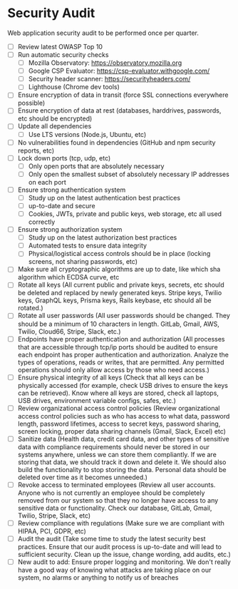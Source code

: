 # Security Audit

Web application security audit to be performed once per quarter.

- [ ] Review latest OWASP Top 10
- [ ] Run automatic security checks
  - [ ] Mozilla Observatory: https://observatory.mozilla.org
  - [ ] Google CSP Evaluator: https://csp-evaluator.withgoogle.com/
  - [ ] Security header scanner: https://securityheaders.com/
  - [ ] Lighthouse (Chrome dev tools)
- [ ] Ensure encryption of data in transit (force SSL connections everywhere possible)
- [ ] Ensure encryption of data at rest (databases, harddrives, passwords, etc should be encrypted)
- [ ] Update all dependencies
  - [ ] Use LTS versions (Node.js, Ubuntu, etc)
- [ ] No vulnerabilities found in dependencies (GitHub and npm security reports, etc)
- [ ] Lock down ports (tcp, udp, etc)
  - [ ] Only open ports that are absolutely necessary
  - [ ] Only open the smallest subset of absolutely necessary IP addresses on each port
- [ ] Ensure strong authentication system
  - [ ] Study up on the latest authentication best practices
  - [ ] up-to-date and secure
  - [ ] Cookies, JWTs, private and public keys, web storage, etc all used correctly
- [ ] Ensure strong authorization system
  - [ ] Study up on the latest authorization best practices
  - [ ] Automated tests to ensure data integrity
  - [ ] Physical/logistical access controls should be in place (locking screens, not sharing passwords, etc)

- [ ] Make sure all cryptographic algorithms are up to date, like which sha algorithm which ECDSA curve, etc
- [ ] Rotate all keys (All current public and private keys, secrets, etc should be deleted and replaced by newly generated keys. Stripe keys, Twilio keys, GraphQL keys, Prisma keys, Rails keybase, etc should all be rotated.)
- [ ] Rotate all user passwords (All user passwords should be changed. They should be a minimum of 10 characters in length. GitLab, Gmail, AWS, Twilio, Cloud66, Stripe, Slack, etc.)
- [ ] Endpoints have proper authentication and authorization (All processes that are accessible through tcp/ip ports should be audited to ensure each endpoint has proper authentication and authorization. Analyze the types of operations, reads or writes, that are permitted. Any permitted operations should only allow access by those who need access.)
- [ ] Ensure physical integrity of all keys (Check that all keys can be physically accessed (for example, check USB drives to ensure the keys can be retrieved). Know where all keys are stored, check all laptops, USB drives, environment variable configs, safes, etc.)
- [ ] Review organizational access control policies (Review organizational access control policies such as who has access to what data, password length, password lifetimes, access to secret keys, password sharing, screen locking, proper data sharing channels (Gmail, Slack, Excel) etc)
- [ ] Sanitize data (Health data, credit card data, and other types of sensitive data with compliance requirements should never be stored in our systems anywhere, unless we can store them compliantly. If we are storing that data, we should track it down and delete it. We should also build the functionality to stop storing the data. Personal data should be deleted over time as it becomes unneeded.)
- [ ]  Revoke access to terminated employees (Review all user accounts. Anyone who is not currently an employee should be completely removed from our system so that they no longer have access to any sensitive data or functionality. Check our database, GitLab, Gmail, Twilio, Stripe, Slack, etc)
- [ ] Review compliance with regulations (Make sure we are compliant with HIPAA, PCI, GDPR, etc)
- [ ] Audit the audit (Take some time to study the latest security best practices. Ensure that our audit process is up-to-date and will lead to sufficient security. Clean up the issue, change wording, add audits, etc.)
- [ ] New audit to add: Ensure proper logging and monitoring. We don't really have a good way of knowing what attacks are taking place on our system, no alarms or anything to notify us of breaches
